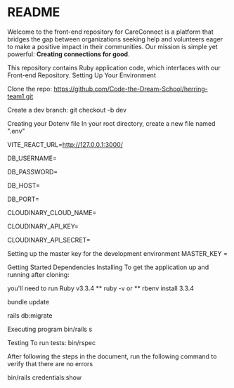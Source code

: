 # README
Welcome to the front-end repository for CareConnect is a platform that bridges the gap between organizations seeking help and volunteers eager to make a positive impact in their communities. Our mission is simple yet powerful: **Creating connections for good**.

This repository contains Ruby application code, which interfaces with our Front-end Repository.
Setting Up Your Environment

Clone the repo: https://github.com/Code-the-Dream-School/herring-team1.git

Create a dev branch: git checkout -b dev

Creating your Dotenv file
In your root directory, create a new file named ".env"

VITE_REACT_URL=http://127.0.0.1:3000/

DB_USERNAME=

DB_PASSWORD=

DB_HOST=

DB_PORT=

CLOUDINARY_CLOUD_NAME=

CLOUDINARY_API_KEY=

CLOUDINARY_API_SECRET=


Setting up the master key for the development environment
MASTER_KEY =

Getting Started
Dependencies
Installing
To get the application up and running after cloning:

you'll need to run Ruby v3.3.4
** ruby -v or ** rbenv install 3.3.4

bundle update

rails db:migrate

Executing program
bin/rails s


Testing
To run tests: bin/rspec

After following the steps in the document, run the following command to verify that there are no errors

bin/rails credentials:show


